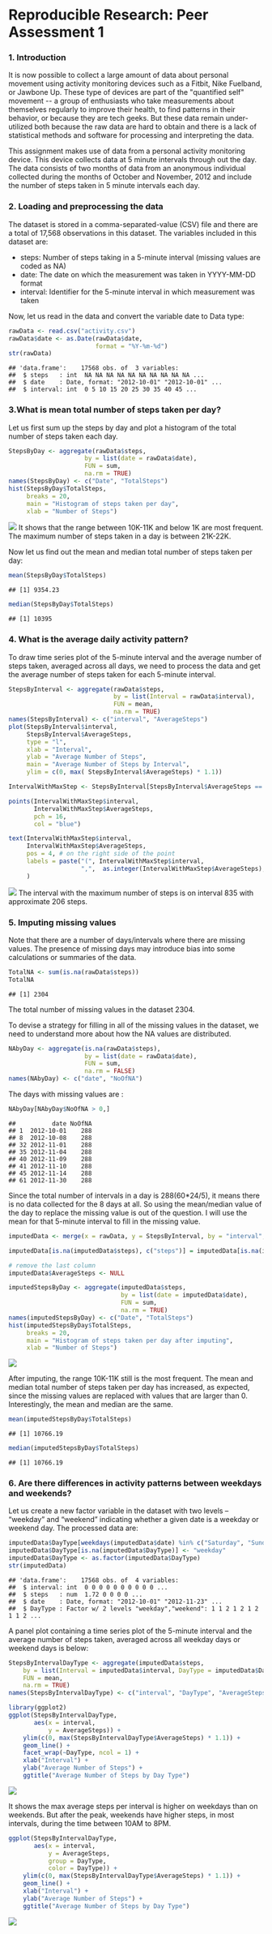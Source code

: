 # Reproducible Research: Peer Assessment 1
### 1. Introduction
It is now possible to collect a large amount of data about personal movement using activity monitoring devices such as a Fitbit, Nike Fuelband, or Jawbone Up. These type of devices are part of the "quantified self" movement -- a group of enthusiasts who take measurements about themselves regularly to improve their health, to find patterns in their behavior, or because they are tech geeks. But these data remain under-utilized both because the raw data are hard to obtain and there is a lack of statistical methods and software for processing and interpreting the data.

This assignment makes use of data from a personal activity monitoring device. This device collects data at 5 minute intervals through out the day. The data consists of two months of data from an anonymous individual collected during the months of October and November, 2012 and include the number of steps taken in 5 minute intervals each day.


### 2. Loading and preprocessing the data
The dataset is stored in a comma-separated-value (CSV) file and there are a total of 17,568 observations in this dataset. The variables included in this dataset are:

- steps: Number of steps taking in a 5-minute interval (missing values are coded as NA)
- date: The date on which the measurement was taken in YYYY-MM-DD format
- interval: Identifier for the 5-minute interval in which measurement was taken

Now, let us read in the data and convert the variable date to Data type:

```r
rawData <- read.csv("activity.csv")
rawData$date <- as.Date(rawData$date, 
                        format = "%Y-%m-%d")
str(rawData)
```

```
## 'data.frame':	17568 obs. of  3 variables:
##  $ steps   : int  NA NA NA NA NA NA NA NA NA NA ...
##  $ date    : Date, format: "2012-10-01" "2012-10-01" ...
##  $ interval: int  0 5 10 15 20 25 30 35 40 45 ...
```

### 3.What is mean total number of steps taken per day?
Let us first sum up the steps by day and plot a histogram of the total number of steps taken each day. 

```r
StepsByDay <- aggregate(rawData$steps, 
                     by = list(date = rawData$date), 
                     FUN = sum, 
                     na.rm = TRUE)
names(StepsByDay) <- c("Date", "TotalSteps")
hist(StepsByDay$TotalSteps,
     breaks = 20,
     main = "Histogram of steps taken per day",
     xlab = "Number of Steps")
```

![](./PA1_template_files/figure-html/unnamed-chunk-2-1.png) 
It shows that the range between 10K-11K and below 1K are most frequent. The maximum number of steps taken in a day is between 21K-22K. 

Now let us find out the mean and median total number of steps taken per day:

```r
mean(StepsByDay$TotalSteps)
```

```
## [1] 9354.23
```

```r
median(StepsByDay$TotalSteps)
```

```
## [1] 10395
```


### 4. What is the average daily activity pattern?
To draw time series plot of the 5-minute interval and the average number of steps taken, averaged across all days, we need to process the data and get the average number of steps taken for each 5-minute interval.

```r
StepsByInterval <- aggregate(rawData$steps, 
                             by = list(Interval = rawData$interval), 
                             FUN = mean, 
                             na.rm = TRUE)
names(StepsByInterval) <- c("interval", "AverageSteps")
plot(StepsByInterval$interval, 
     StepsByInterval$AverageSteps, 
     type = "l",
     xlab = "Interval",
     ylab = "Average Number of Steps",
     main = "Average Number of Steps by Interval",
     ylim = c(0, max( StepsByInterval$AverageSteps) * 1.1))

IntervalWithMaxStep <- StepsByInterval[StepsByInterval$AverageSteps == max( StepsByInterval$AverageSteps), ]

points(IntervalWithMaxStep$interval, 
       IntervalWithMaxStep$AverageSteps, 
       pch = 16,
       col = "blue")

text(IntervalWithMaxStep$interval, 
     IntervalWithMaxStep$AverageSteps, 
     pos = 4, # on the right side of the point
     labels = paste("(", IntervalWithMaxStep$interval, 
                    ",",  as.integer(IntervalWithMaxStep$AverageSteps), ")")
     )
```

![](./PA1_template_files/figure-html/unnamed-chunk-4-1.png) 
The interval with the maximum number of steps is on interval 835 with approximate 206 steps.

### 5. Imputing missing values
Note that there are a number of days/intervals where there are missing values. The presence of missing days may introduce bias into some
calculations or summaries of the data. 


```r
TotalNA <- sum(is.na(rawData$steps))
TotalNA
```

```
## [1] 2304
```

The total number of missing values in the dataset 2304.

To devise a strategy for filling in all of the missing values in the dataset, we need to understand more about how the NA values are distributed.


```r
NAbyDay <- aggregate(is.na(rawData$steps), 
                     by = list(date = rawData$date), 
                     FUN = sum, 
                     na.rm = FALSE)
names(NAbyDay) <- c("date", "NoOfNA")
```

The days with missing values are :

```r
NAbyDay[NAbyDay$NoOfNA > 0,]
```

```
##          date NoOfNA
## 1  2012-10-01    288
## 8  2012-10-08    288
## 32 2012-11-01    288
## 35 2012-11-04    288
## 40 2012-11-09    288
## 41 2012-11-10    288
## 45 2012-11-14    288
## 61 2012-11-30    288
```

Since the total number of intervals in a day is 288(60*24/5), it means there is no data collected for the 8 days at all. So using the mean/median value of the day to replace the missing value is out of the question. I will use the mean for that 5-minute interval to fill in the missing value. 

```r
imputedData <- merge(x = rawData, y = StepsByInterval, by = "interval", all.x=TRUE)

imputedData[is.na(imputedData$steps), c("steps")] = imputedData[is.na(imputedData$steps), c("AverageSteps")]

# remove the last column
imputedData$AverageSteps <- NULL

imputedStepsByDay <- aggregate(imputedData$steps, 
                               by = list(date = imputedData$date), 
                               FUN = sum, 
                               na.rm = TRUE)
names(imputedStepsByDay) <- c("Date", "TotalSteps")
hist(imputedStepsByDay$TotalSteps,
     breaks = 20,
     main = "Histogram of steps taken per day after imputing",
     xlab = "Number of Steps")
```

![](./PA1_template_files/figure-html/unnamed-chunk-8-1.png) 

After imputing, the range 10K-11K still is the most frequent. The mean and median total number of steps taken per day has increased, as expected, since the missing values are replaced with values that are larger than 0. Interestingly, the mean and median are the same.


```r
mean(imputedStepsByDay$TotalSteps)
```

```
## [1] 10766.19
```

```r
median(imputedStepsByDay$TotalSteps)
```

```
## [1] 10766.19
```

### 6. Are there differences in activity patterns between weekdays and weekends?
Let us create a new factor variable in the dataset with two levels – “weekday”
and “weekend” indicating whether a given date is a weekday or weekend
day. The processed data are: 

```r
imputedData$DayType[weekdays(imputedData$date) %in% c("Saturday", "Sunday")] <- "weekend"
imputedData$DayType[is.na(imputedData$DayType)] <- "weekday"
imputedData$DayType <- as.factor(imputedData$DayType)
str(imputedData)
```

```
## 'data.frame':	17568 obs. of  4 variables:
##  $ interval: int  0 0 0 0 0 0 0 0 0 0 ...
##  $ steps   : num  1.72 0 0 0 0 ...
##  $ date    : Date, format: "2012-10-01" "2012-11-23" ...
##  $ DayType : Factor w/ 2 levels "weekday","weekend": 1 1 2 1 2 1 2 1 1 2 ...
```

A panel plot containing a time series plot of the 5-minute interval and the average number of steps taken, averaged across all weekday days or weekend days is below:


```r
StepsByIntervalDayType <- aggregate(imputedData$steps, 
    by = list(Interval = imputedData$interval, DayType = imputedData$DayType), 
    FUN = mean, 
    na.rm = TRUE)
names(StepsByIntervalDayType) <- c("interval", "DayType", "AverageSteps")

library(ggplot2)
ggplot(StepsByIntervalDayType, 
       aes(x = interval, 
           y = AverageSteps)) +
    ylim(c(0, max(StepsByIntervalDayType$AverageSteps) * 1.1)) +
    geom_line() +
    facet_wrap(~DayType, ncol = 1) +
    xlab("Interval") +
    ylab("Average Number of Steps") +
    ggtitle("Average Number of Steps by Day Type") 
```

![](./PA1_template_files/figure-html/unnamed-chunk-11-1.png) 

It shows the max average steps per interval is higher on weekdays than on weekends. But after the peak, weekends have higher steps, in most intervals, during the time between 10AM to 8PM.

```r
ggplot(StepsByIntervalDayType, 
       aes(x = interval, 
           y = AverageSteps,
           group = DayType,
           color = DayType)) +
    ylim(c(0, max(StepsByIntervalDayType$AverageSteps) * 1.1)) +
    geom_line() +
    xlab("Interval") +
    ylab("Average Number of Steps") +
    ggtitle("Average Number of Steps by Day Type") 
```

![](./PA1_template_files/figure-html/unnamed-chunk-12-1.png) 




